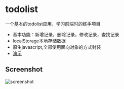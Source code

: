 # todolist
一个基本的todolist应用，学习前端时的练手项目<br />
- 基本功能：新增记录，删除记录，修改记录，查找记录
- localStorage本地存储数据
- 原生javascript,全部使用面向对象的方式封装
- [演示](https://tyanbiao.github.io/todolist/v3)

## Screenshot
![screenshot](http://blog-1252366546.file.myqcloud.com/picture/todolist.png)
